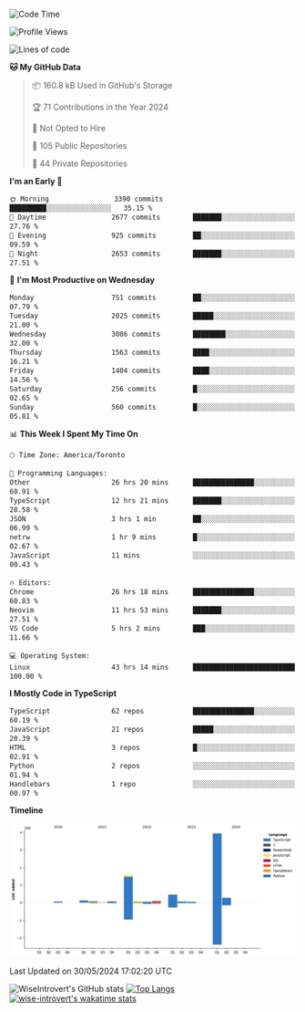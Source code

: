 <!--START_SECTION:waka-->
![Code Time](http://img.shields.io/badge/Code%20Time-1%2C647%20hrs%2018%20mins-blue)

![Profile Views](http://img.shields.io/badge/Profile%20Views-1-blue)

![Lines of code](https://img.shields.io/badge/From%20Hello%20World%20I%27ve%20Written-7.0%20million%20lines%20of%20code-blue)

**🐱 My GitHub Data** 

> 📦 160.8 kB Used in GitHub's Storage 
 > 
> 🏆 71 Contributions in the Year 2024
 > 
> 🚫 Not Opted to Hire
 > 
> 📜 105 Public Repositories 
 > 
> 🔑 44 Private Repositories 
 > 
**I'm an Early 🐤** 

```text
🌞 Morning                3390 commits        █████████░░░░░░░░░░░░░░░░   35.15 % 
🌆 Daytime                2677 commits        ███████░░░░░░░░░░░░░░░░░░   27.76 % 
🌃 Evening                925 commits         ██░░░░░░░░░░░░░░░░░░░░░░░   09.59 % 
🌙 Night                  2653 commits        ███████░░░░░░░░░░░░░░░░░░   27.51 % 
```
📅 **I'm Most Productive on Wednesday** 

```text
Monday                   751 commits         ██░░░░░░░░░░░░░░░░░░░░░░░   07.79 % 
Tuesday                  2025 commits        █████░░░░░░░░░░░░░░░░░░░░   21.00 % 
Wednesday                3086 commits        ████████░░░░░░░░░░░░░░░░░   32.00 % 
Thursday                 1563 commits        ████░░░░░░░░░░░░░░░░░░░░░   16.21 % 
Friday                   1404 commits        ████░░░░░░░░░░░░░░░░░░░░░   14.56 % 
Saturday                 256 commits         █░░░░░░░░░░░░░░░░░░░░░░░░   02.65 % 
Sunday                   560 commits         █░░░░░░░░░░░░░░░░░░░░░░░░   05.81 % 
```


📊 **This Week I Spent My Time On** 

```text
🕑︎ Time Zone: America/Toronto

💬 Programming Languages: 
Other                    26 hrs 20 mins      ███████████████░░░░░░░░░░   60.91 % 
TypeScript               12 hrs 21 mins      ███████░░░░░░░░░░░░░░░░░░   28.58 % 
JSON                     3 hrs 1 min         ██░░░░░░░░░░░░░░░░░░░░░░░   06.99 % 
netrw                    1 hr 9 mins         █░░░░░░░░░░░░░░░░░░░░░░░░   02.67 % 
JavaScript               11 mins             ░░░░░░░░░░░░░░░░░░░░░░░░░   00.43 % 

🔥 Editors: 
Chrome                   26 hrs 18 mins      ███████████████░░░░░░░░░░   60.83 % 
Neovim                   11 hrs 53 mins      ███████░░░░░░░░░░░░░░░░░░   27.51 % 
VS Code                  5 hrs 2 mins        ███░░░░░░░░░░░░░░░░░░░░░░   11.66 % 

💻 Operating System: 
Linux                    43 hrs 14 mins      █████████████████████████   100.00 % 
```

**I Mostly Code in TypeScript** 

```text
TypeScript               62 repos            ███████████████░░░░░░░░░░   60.19 % 
JavaScript               21 repos            █████░░░░░░░░░░░░░░░░░░░░   20.39 % 
HTML                     3 repos             █░░░░░░░░░░░░░░░░░░░░░░░░   02.91 % 
Python                   2 repos             ░░░░░░░░░░░░░░░░░░░░░░░░░   01.94 % 
Handlebars               1 repo              ░░░░░░░░░░░░░░░░░░░░░░░░░   00.97 % 
```



**Timeline**

![Lines of Code chart](https://raw.githubusercontent.com/wise-introvert/wise-introvert/master/assets/bar_graph.png)


 Last Updated on 30/05/2024 17:02:20 UTC
<!--END_SECTION:waka-->

![WiseIntrovert's GitHub stats](https://github-readme-stats.vercel.app/api?username=wise-introvert&count_private=true&show_icons=true)
[![Top Langs](https://github-readme-stats.vercel.app/api/top-langs/?username=wise-introvert&langs_count=10)](https://github.com/anuraghazra/github-readme-stats)
[![wise-introvert's wakatime stats](https://github-readme-stats.vercel.app/api/wakatime?username=wiseintrovert)](https://github.com/anuraghazra/github-readme-stats)
